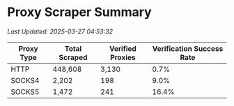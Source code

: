 # Proxy Scraper Summary

_Last Updated: 2025-03-27 04:53:32_

| Proxy Type | Total Scraped | Verified Proxies | Verification Success Rate |
|------------|--------------|------------------|--------------------------|
| HTTP | 448,608 | 3,130 | 0.7% |
| SOCKS4 | 2,202 | 198 | 9.0% |
| SOCKS5 | 1,472 | 241 | 16.4% |
